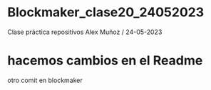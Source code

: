 # Blockmaker_clase20_24052023
Clase práctica repositivos Alex Muñoz / 24-05-2023

# hacemos cambios en el Readme

otro comit en blockmaker


